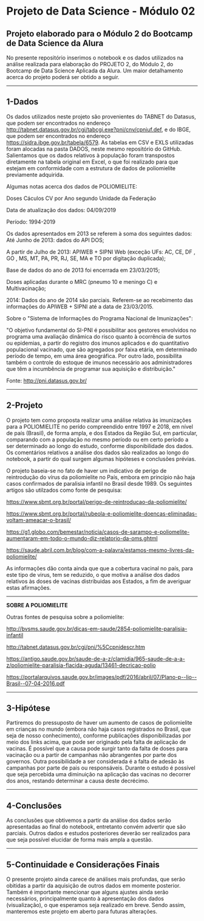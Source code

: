 # Projeto de Data Science - Módulo 02

Projeto elaborado para o Módulo 2 do Bootcamp de Data Science da Alura
---

No presente repositório inserimos o notebook e os dados utilizados na análise realizada para elaboração do PROJETO 2, do Módulo 2, do Bootcamp de Data Science Aplicada da Alura. Um maior detalhamento acerca do projeto poderá ser obtido a seguir.

---
## 1-Dados

Os dados utilizados neste projeto são provenientes do TABNET do Datasus, que podem ser encontrados no endereço http://tabnet.datasus.gov.br/cgi/tabcgi.exe?pni/cnv/cpniuf.def, e do IBGE, que podem ser encontrados no endereço https://sidra.ibge.gov.br/tabela/6579.
As tabelas em CSV e EXLS utilizadas foram alocadas na pasta DADOS, neste mesmo repositório do GitHub. Salientamos que os dados relativos à população foram transpostos diretamente na tabela original em Excel, o que foi realizado para que estejam em conformidade com a estrutura de dados de poliomielite previamente adquirida. 

Algumas notas acerca dos dados de POLIOMIELITE:

Doses Cáculos CV por Ano segundo Unidade da Federação

Data de atualização dos dados: 04/09/2019

Período: 1994-2019

Os dados apresentados em 2013 se referem à soma dos seguintes dados:
Até Junho de 2013: dados do API DOS;

A partir de Julho de 2013: APIWEB + SIPNI Web (exceção UFs: AC, CE, DF , GO , MS, MT, PA, PR, RJ, SE, MA e TO por digitação duplicada);

Base de dados do ano de 2013 foi encerrada em 23/03/2015;

Doses aplicadas durante o MRC (pneumo 10 e meningo C) e Multivacinação;

2014: Dados do ano de 2014 são parciais. Referem-se ao recebimento das informações do APIWEB + SIPNI até a data de 23/03/2015.

Sobre o "Sistema de Informações do Programa Nacional de Imunizações":

"O objetivo fundamental do SI-PNI é possibilitar aos gestores envolvidos no programa uma avaliação dinâmica do risco quanto à ocorrência de surtos ou epidemias, a partir do registro dos imunos aplicados e do quantitativo populacional vacinado, que são agregados por faixa etária, em determinado período de tempo, em uma área geográfica. Por outro lado, possibilita também o controle do estoque de imunos necessário aos administradores que têm a incumbência de programar sua aquisição e distribuição."

Fonte: http://pni.datasus.gov.br/

---
## 2-Projeto
O projeto tem como proposta realizar uma análise relativa às imunizações para a POLIOMIELITE no perído compreendido entre 1997 e 2018, em nível de país (Brasil), de forma ampla, e dos Estados da Região Sul, em particular, comparando com a população no mesmo período ou em certo período a ser determinado ao longo do estudo, conforme disponibilidade dos dados.
Os comentários relativos a análise dos dados são realizados ao longo do notebook, a partir do qual surgem algumas hipóteses e conclusões prévias.

O projeto baseia-se no fato de haver um indicativo de perigo de reintrodução do vírus da poliomielite no País, embora em princípio não haja casos confirmados de paralisia infantil no Brasil desde 1989. Os seguintes artigos são utilzados como fonte de pesquisa:

https://www.sbmt.org.br/portal/perigo-de-reintroducao-da-poliomielite/

https://www.sbmt.org.br/portal/rubeola-e-poliomielite-doencas-eliminadas-voltam-ameacar-o-brasil/

https://g1.globo.com/bemestar/noticia/casos-de-sarampo-e-poliomelite-aumentaram-em-todo-o-mundo-diz-relatorio-da-oms.ghtml

https://saude.abril.com.br/blog/com-a-palavra/estamos-mesmo-livres-da-poliomielite/

As informações dão conta ainda que que a cobertura vacinal no país, para este tipo de virus, tem se reduzido, o que motiva a análise dos dados relativos às doses de vacinas distribuidas aos Estados, a fim de averiguar estas afirmações.

---
**SOBRE A POLIOMIELITE**

Outras fontes de pesquisa sobre a poliomielite:

http://bvsms.saude.gov.br/dicas-em-saude/2854-poliomielite-paralisia-infantil

http://tabnet.datasus.gov.br/cgi/pni/%5Ccpnidescr.htm

https://antigo.saude.gov.br/saude-de-a-z/clamidia/965-saude-de-a-a-z/poliomielite-paralisia-flacida-aguda/13461-decricao-polio

https://portalarquivos.saude.gov.br/images/pdf/2016/abril/07/Plano-p--lio--Brasil--07-04-2016.pdf

---
## 3-Hipótese

Partiremos do pressuposto de haver um aumento de casos de poliomielite em crianças no mundo (embora não haja casos registrados no Brasil, que seja de nosso conhecimento), conforme publicações disponibilizadas por meio dos links acima, que pode ser originado pela falta de aplicação de vacinas. É possível que a causa pode surgir tanto da falta de doses para vacinação ou a partir de campanhas não abrangentes por parte dos governos. Outra possibilidade a ser considerada é a falta de adesão às campanhas por parte de pais ou responsáveis. Durante o estudo é possível que seja percebida uma diminuição na aplicação das vacinas no decorrer dos anos, restando determinar a causa deste decrécimo.

---
## 4-Conclusões

As conclusões que obtivemos a partir da análise dos dados serão apresentadas ao final do notebook, entretanto convém advertir que são parciais. Outros dados e estudos posteriores deverão ser realizados para que seja possível elucidar de forma mais ampla a questão.

---
## 5-Continuidade e Considerações Finais

O presente projeto ainda carece de análises mais profundas, que serão obitidas a partir da aquisição de outros dados em momente posterior. Também é importante mencionar que alguns ajustes ainda serão necessários, principalmente quanto à apresentação dos dados (visualização), o que esperamos seja realizado em breve. Sendo assim, manteremos este projeto em aberto para futuras alterações.





